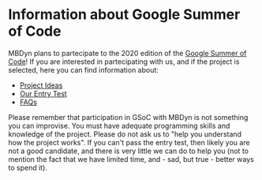 # Information about Google Summer of Code

MBDyn plans to partecipate to the 2020 edition of the [Google Summer of Code](http://summerofcode.withgoogle.com/)!
If you are interested in partecipating with us, and if the project is selected, here you can find information about:
  * [Project Ideas](https://gitlab.polimi.it/Pub/mbdyn/blob/master/manual/gsoc/Project-Ideas.md)
  * [Our Entry Test](https://gitlab.polimi.it/Pub/mbdyn/blob/master/manual/gsoc/Entry-Test.md)
  * [FAQs](https://gitlab.polimi.it/Pub/mbdyn/blob/master/manual/gsoc/Frequently-Asked-Questions.md)

Please remember that participation in GSoC with MBDyn is not something you can improvise.  You must have adequate programming skills and knowledge of the project.  Please do not ask us to "help you understand how the project works".  If you can't pass the entry test, then likely you are not a good candidate, and there is very little we can do to help you (not to mention the fact that we have limited time, and - sad, but true - better ways to spend it).